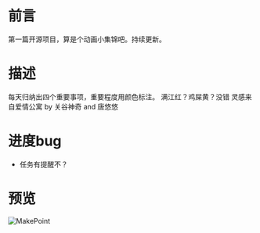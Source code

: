 ﻿# 前言
第一篇开源项目，算是个动画小集锦吧。持续更新。

# 描述
每天归纳出四个重要事项，重要程度用颜色标注。 满江红？鸡屎黄？没错 灵感来自爱情公寓 by 关谷神奇 and 唐悠悠

# 进度bug

- 任务有提醒不？

# 预览
![MakePoint](http://7xjizl.com1.z0.glb.clouddn.com/makepointGifPoint1.gif)